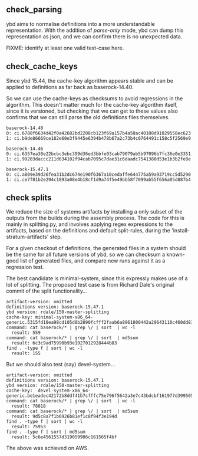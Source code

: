 check_parsing
-------------

ybd aims to normalise definitions into a more understandable representation.
With the addition of _parse-only_ mode, ybd can dump this representation as
json, and we can confirm there is no unexpected data.

FIXME: identify at least one valid test-case here.

check_cache_keys
----------------

Since ybd 15.44, the cache-key algorithm appears stable and can be
applied to definitions as far back as baserock-14.40.

So we can use the cache-keys as checksums to avoid regressions in the
algorithm. This doesn't matter much for the cache-key algorithm itself,
since it is versioned, but checking that we can get to these values also
confirms that we can still parse the old definitions files themselves.

    baserock-14.40
    0: ci.6788f6634d42f0a42682bd2208cb123f69a157b4a50ac40108d91029558ec623
    1: ci.b9de86669ce182e60e3f9445e6394b478b67a2c73b4c0764491c158c5f2569e9

    baserock-14.46
    0: ci.6357ea38e22bcbc3ebc399d36ed3bbfe03cab79079ab5b97096b7fc36e0e3351
    1: ci.99203daccc211d634102f94cab7095c7dae31c6daadc7541380d53e1b3b2fe8e

    baserock-15.47.1
    0: ci.a809e39d26fea31b2dc674e190f6367a10cedaffe644775a59a93719cc5d5290
    1: ci.ce7f81b2e294c1893a08e4b18cf1d9a74f5e49bb58f7099ab55f656a05d887b4

check splits
------------

We reduce the size of systems artifacts by installing a only subset of the
outputs from the builds during the assembly process. The code for this
is mainly in splitting.py, and involves applying regex expressions to the
artifacts, based on the definitions and default split-rules, during the
'install-stratum-artifacts' step.

For a given checkout of definitions, the generated files in a system should
be the same for all future versions of ybd, so we can checksum a known-good
list of generated files, and compare new runs against it as a regression test.

The best candidate is minimal-system, since this expressly makes use of a lot
of splitting. The proposed test case is from Richard Dale's original commit
of the split functionality…

    artifact-version: omitted
    definitions version: baserock-15.47.1
    ybd version: rdale/150-master-splitting
    cache-key: minimal-system-x86_64-generic.5315fd18ea98cd105d8b2890fcfff2faab6a8961800442a29643110c460dd810
    command: cat baserock/* | grep \/ | sort  | wc -l
      result: 559
    command: cat baserock/* | grep \/ | sort  | md5sum
      result: 6c3c9ad75990b93e1927012928444b83
    find . -type f | sort | wc -l
      result: 155

But we should also test (say) devel-system…

    artifact-version: omitted
    definitions version: baserock-15.47.1
    ybd version: rdale/150-master-splitting
    cache-key:  devel-system-x86_64-generic.be1eadec42172b8ddf41b7cfffc75e796f5642a3e7c43bdcbf161977d3995050
    command: cat baserock/* | grep \/ | sort  | wc -l
      result: 78818
    command: cat baserock/* | grep \/ | sort  | md5sum
      result: 9d5c8a7f1b6926b81ef1c8f94f3e194d
    find . -type f | sort | wc -l
      result: 75953
    find . -type f | sort | md5sum
      result: 5c6e4561557d319059986c161565f4bf

The above was achieved on AWS.
